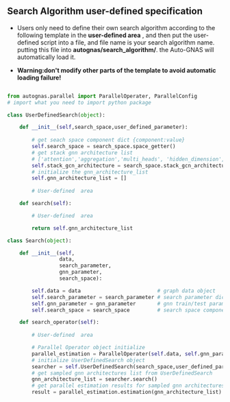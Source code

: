 
## Search Algorithm user-defined specification

- Users only need to define their own search algorithm according to the following template in the **user-defined area** , and then put the user-defined script into a file, and file name is your search algorithm name. putting this file into **autognas/search_algorithm/**. the Auto-GNAS will automatically load it. 

- **Warning:don't modify other parts of the template to avoid automatic loading failure!**

```python

from autognas.parallel import ParallelOperater, ParallelConfig
# import what you need to import python package

class UserDefinedSearch(object):

    def __init__(self,search_space,user_defined_parameter):
        
        # get seach space component dict {component:value}
        self.search_space = search_space.space_getter()
        # get stack gnn architecture list 
        # ['attention','aggregation','multi_heads', 'hidden_dimension','activation']
        self.stack_gcn_architecture = search_space.stack_gcn_architecture
        # initialize the gnn_architecture_list
        self.gnn_architecture_list = []
        
        # User-defined  area

    def search(self):

        # User-defined  area

        return self.gnn_architecture_list

class Search(object):

    def __init__(self,
                 data,
                 search_parameter,
                 gnn_parameter,
                 search_space):

        self.data = data                         # graph data object
        self.search_parameter = search_parameter # search parameter dict
        self.gnn_parameter = gnn_parameter       # gnn train/test parameter dict
        self.search_space = search_space         # search space component dict, stack gnn architecture list

    def search_operator(self):
        
        # User-defined  area

        # Parallel Operator object initialize
        parallel_estimation = ParallelOperater(self.data, self.gnn_parameter)
        # initialize UserDefinedSearch object
        searcher = self.UserDefinedSearch(search_space,user_defined_parameter)
        # get sampled gnn architectures list from UserDefinedSearch 
        gnn_architecture_list = searcher.search()
        # get parallel estimation results for sampled gnn architectures
        result = parallel_estimation.estimation(gnn_architecture_list)

       
```
